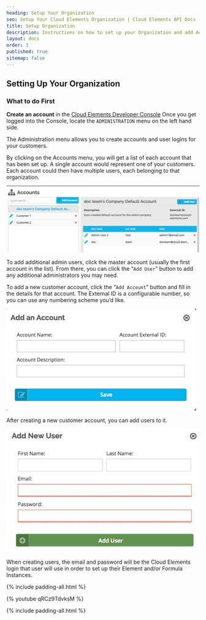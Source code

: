```yaml
---
heading: Setup Your Organization
seo: Setup Your Cloud Elements Organization | Cloud Elements API Docs
title: Setup Organization
description: Instructions on how to set up your Organization and add Accounts with Cloud Elements.
layout: docs
order: 3
published: true
sitemap: false
---
```



## Setting Up Your Organization

### What to do First

__Create an account__ in the [Cloud Elements Developer Console](https://console.cloud-elements.com/elements/jsp/signup.jsp)
Once you get logged into the Console, locate the `ADMINISTRATION` menu on the left hand side.

The Administration menu allows you to create accounts and user logins for your customers.

By clicking on the Accounts menu, you will get a list of each account that has been set up.  A single account would represent one of your customers.  Each account could then have multiple users, each belonging to that organization.

![Accounts List](img/accounts-list.png)

To add additional admin users, click the master account (usually the first account in the list).  From there, you can click the “`Add User`” button to add any additional administrators you may need.

To add a new customer account, click the “`Add Account`” button and fill in the details for that account.  The External ID is a configurable number, so you can use any numbering scheme you’d like.

![Add an Account](/assets/img/integration-guide/add-account.png)

After creating a new customer account, you can add users to it.

![Add New User](img/add-new-user.png)

When creating users, the email and password will be the Cloud Elements login that user will use in order to set up their Element and/or Formula Instances.

{% include padding-all.html %}

{% youtube qRCz9TdvksM %}

{% include padding-all.html %}
